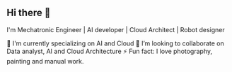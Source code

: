 ## Hi there 👋

I'm Mechatronic Engineer | AI developer | Cloud Architect | Robot designer

🌱 I'm currently specializing on AI and Cloud
👯 I’m looking to collaborate on Data analyst, AI and Cloud Architecture
⚡ Fun fact: I love photography, painting and manual work.

<!--
**Obed0/Obed0** is a ✨ _special_ ✨ repository because its `README.md` (this file) appears on your GitHub profile.

Here are some ideas to get you started:

- 🔭 I’m currently working on ...
- 🌱 I’m currently learning ...
- 👯 I’m looking to collaborate on ...
- 🤔 I’m looking for help with ...
- 💬 Ask me about ...
- 📫 How to reach me: ...
- 😄 Pronouns: ...
- ⚡ Fun fact: ...
-->
